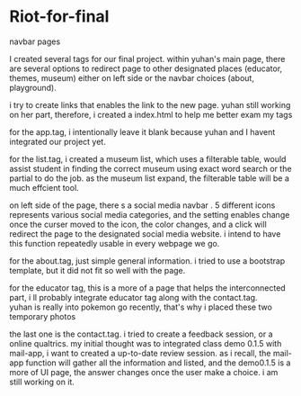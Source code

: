 # Riot-for-final
navbar pages

I created several tags for our final project. 
within yuhan's main page, there are several options to redirect page to other designated places (educator, themes, museum) either on left side or the navbar choices (about, playground). 

i try to create links that enables the link to the new page. yuhan still working on her part, therefore, i created a index.html to help me better exam my tags

for the app.tag, i intentionally leave it blank because yuhan and I havent integrated our project yet.

for the list.tag, i created a museum list, which uses a filterable table, would assist student in finding the correct museum using exact word search or the partial to do the job. as the museum list expand, the filterable table will be a much effcient tool. 

on left side of the page, there s a social media navbar  . 5 different icons represents various social media categories, and  the setting enables change once the curser moved to the icon, the color changes, and a click will redirect the page to the designated social media website. i intend to have this function repeatedly usable in every webpage we go. 

for the about.tag, just simple general information. 
i tried to use a bootstrap template, but it did not fit so well with the page. 

for the educator tag, this is a more of a page that helps the interconnected part, i ll probably integrate educator tag along with the contact.tag.  
yuhan is really into pokemon go recently, that's why i placed these two temporary photos 

the last one is the contact.tag. i tried to create a feedback session, or a online qualtrics. 
my initial thought was to integrated class demo 0.1.5 with mail-app, i want to created a up-to-date review session. 
as i recall, the mail-app function will gather all the information and listed, 
and the demo0.1.5 is a more of UI page, the answer changes once the user make a choice. 
i am still working on it. 
